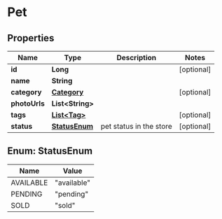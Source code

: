 # Pet

## Properties
Name | Type | Description | Notes
------------ | ------------- | ------------- | -------------
**id** | **Long** |  |  [optional]
**name** | **String** |  | 
**category** | [**Category**](Category.md) |  |  [optional]
**photoUrls** | **List&lt;String&gt;** |  | 
**tags** | [**List&lt;Tag&gt;**](Tag.md) |  |  [optional]
**status** | [**StatusEnum**](#StatusEnum) | pet status in the store |  [optional]

<a name="StatusEnum"></a>
## Enum: StatusEnum
Name | Value
---- | -----
AVAILABLE | &quot;available&quot;
PENDING | &quot;pending&quot;
SOLD | &quot;sold&quot;
